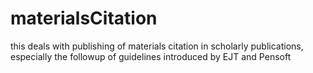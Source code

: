 # materialsCitation
this deals with publishing of materials citation in scholarly publications, especially the followup of guidelines introduced by EJT and Pensoft
